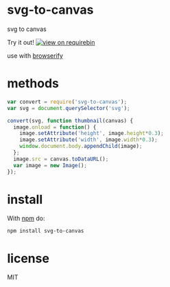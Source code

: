 # svg-to-canvas

svg to canvas

Try it out! [![view on requirebin](http://requirebin.com/badge.png)](http://requirebin.com/?gist=45f32c2c85ea7894956f)

use with [browserify](http://browserify.org)

# methods

``` js
var convert = require('svg-to-canvas');
var svg = document.querySelector('svg');

convert(svg, function thumbnail(canvas) {
  image.onload = function() {
    image.setAttribute('height', image.height*0.3);
    image.setAttribute('width', image.width*0.3);
    window.document.body.appendChild(image);
  };
  image.src = canvas.toDataURL();
  var image = new Image();
});
```

# install

With [npm](https://npmjs.org) do:

```
npm install svg-to-canvas
```

# license

MIT
